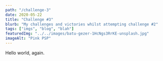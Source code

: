 ```yaml
---
path: "/challenge-3"
date: 2020-05-22
title: "Challenge #3"
blurb: "My challenges and victories whilst attempting challenge #2"
tags: ["imgs", "blog", "blah"]
featuredImg: "../../images/batu-gezer-1HcNgs3RrKE-unsplash.jpg"
imageAlt: "Pink PSP"
---
```


Hello world, again.
